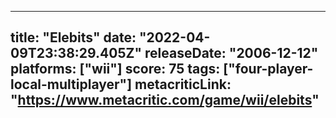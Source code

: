 
---
title: "Elebits"
date: "2022-04-09T23:38:29.405Z"
releaseDate: "2006-12-12"
platforms: ["wii"]
score: 75
tags: ["four-player-local-multiplayer"]
metacriticLink: "https://www.metacritic.com/game/wii/elebits"
---

